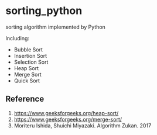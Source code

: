# sorting_python
sorting algorithm implemented by Python

Including:
* Bubble Sort
* Insertion Sort
* Selection Sort
* Heap Sort
* Merge Sort
* Quick Sort

## Reference
1. https://www.geeksforgeeks.org/heap-sort/
2. https://www.geeksforgeeks.org/merge-sort/
3. Moriteru Ishida, Shuichi Miyazaki. Algorithm Zukan. 2017